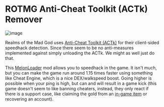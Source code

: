 # ROTMG Anti-Cheat Toolkit (ACTk) Remover
![image](https://github.com/DefaultO/AntiCheatRemover/assets/42414542/9b92eace-26a6-42cc-8d7e-2c4c2addeaed)

Realms of the Mad God uses [Anti-Cheat Toolkit (ACTk)](https://codestage.net/uas/actk/) for their client-sided speedhack detection. Since there seem to be no anti-measures implemented against simply unloading the ACTk. We might as well just do that.

This [MelonLoader](https://github.com/LavaGang/MelonLoader) mod allows you to speedhack in the game. It isn't much, but you can make the game run around 1.15 times faster using something like Cheat Engine, which is a nice DEX/walkspeed boost. Going higher is possible when your ping is high, but can and will result in a game kick (this game doesn't seem to like banning cheaters, instead, they only react if there is a support case, like claiming the gold from an [in-game item](https://www.realmeye.com/wiki/secret-hoard) or recovering an account).

